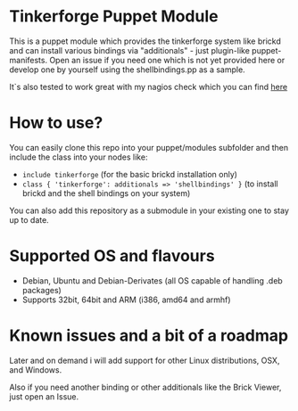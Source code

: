 # Tinkerforge Puppet Module

This is a puppet module which provides the tinkerforge system like brickd and can install various bindings via "additionals" - just plugin-like puppet-manifests. Open an issue if you need one which is not yet provided here or develop one by yourself using the shellbindings.pp as a sample.

It`s also tested to work great with my nagios check which you can find [here](https://github.com/martinseener/tinkerforge-nagios-checks)

# How to use?

You can easily clone this repo into your puppet/modules subfolder and then include the class into your nodes like:

* `include tinkerforge` (for the basic brickd installation only)
* `class { 'tinkerforge': additionals => 'shellbindings' }` (to install brickd and the shell bindings on your system)

You can also add this repository as a submodule in your existing one to stay up to date.

# Supported OS and flavours

* Debian, Ubuntu and Debian-Derivates (all OS capable of handling .deb packages)
* Supports 32bit, 64bit and ARM (i386, amd64 and armhf)

# Known issues and a bit of a roadmap

Later and on demand i will add support for other Linux distributions, OSX, and Windows.

Also if you need another binding or other additionals like the Brick Viewer, just open an Issue.